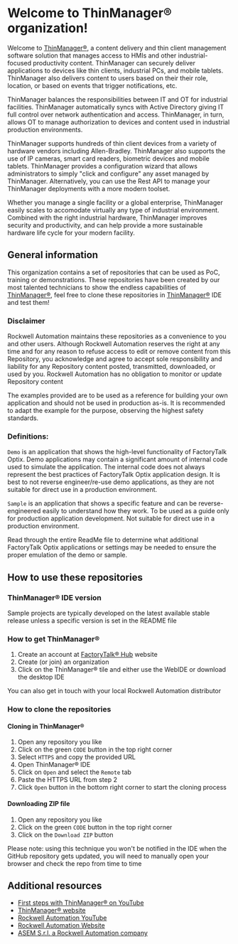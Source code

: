 # Welcome to ThinManager® organization!

Welcome to [ThinManager®](http://www.thinmanager.com/), a content delivery and thin client management software solution that manages access to HMIs and other industrial-focused productivity content. ThinManager can securely deliver applications to devices like thin clients, industrial PCs, and mobile tablets. ThinManager also delivers content to users based on their their role, location, or based on events that trigger notifications, etc.

ThinManager balances the responsibilities between IT and OT for industrial facilities. ThinManager automatically syncs with Active Directory giving IT full control over network authentication and access. ThinManager, in turn, allows OT to manage authorization to devices and content used in industrial production environments. 

ThinManager supports hundreds of thin client devices from a variety of hardware vendors including Allen-Bradley. ThinManager also supports the use of IP cameras, smart card readers, biometric devices and mobile tablets. ThinManager provides a configuration wizard that allows administrators to simply "click and configure" any asset managed by ThinManager. Alternatively, you can use the Rest API to manage your ThinManager deployments with a more modern toolset.

Whether you manage a single facility or a global enterprise, ThinManager easily scales to accomodate virtually any type of industrial environment. Combined with the right industrial hardware, ThinManager improves security and productivity, and can help provide a more sustainable hardware life cycle for your modern facility.

## General information

This organization contains a set of repositories that can be used as PoC, training or demonstrations. These repositories have been created by our most talented technicians to show the endless capabilities of [ThinManager®](http://www.thinmanager.com/), feel free to clone these repositories in [ThinManager®](http://www.thinmanager.com/) IDE and test them!

### Disclaimer

Rockwell Automation maintains these repositories as a convenience to you and other users. Although Rockwell Automation reserves the right at any time and for any reason to refuse access to edit or remove content from this Repository, you acknowledge and agree to accept sole responsibility and liability for any Repository content posted, transmitted, downloaded, or used by you. Rockwell Automation has no obligation to monitor or update Repository content

The examples provided are to be used as a reference for building your own application and should not be used in production as-is. It is recommended to adapt the example for the purpose, observing the highest safety standards.

### Definitions:

`Demo` is an application that shows the high-level functionality of FactoryTalk Optix. Demo applications may contain a significant amount of internal code used to simulate the application. The internal code does not always represent the best practices of FactoryTalk Optix application design. It is best to not reverse engineer/re-use demo applications, as they are not suitable for direct use in a production environment.

`Sample` is an application that shows a specific feature and can be reverse-engineered easily to understand how they work. To be used as a guide only for production application development. Not suitable for direct use in a production environment.  

Read through the entire ReadMe file to determine what additional FactoryTalk Optix applications or settings may be needed to ensure the proper emulation of the demo or sample. 

## How to use these repositories

### ThinManager® IDE version

Sample projects are typically developed on the latest available stable release unless a specific version is set in the README file

### How to get ThinManager®

1. Create an account at [FactoryTalk® Hub](https://home.cloud.rockwellautomation.com/) website
2. Create (or join) an organization
3. Click on the ThinManager® tile and either use the WebIDE or download the desktop IDE

You can also get in touch with your local Rockwell Automation distributor

### How to clone the repositories

#### Cloning in ThinManager®

1. Open any repository you like
1. Click on the green `CODE` button in the top right corner
1. Select `HTTPS` and copy the provided URL
1. Open ThinManager® IDE
1. Click on `Open` and select the `Remote` tab
1. Paste the HTTPS URL from step 2
1. Click `Open` button in the bottom right corner to start the cloning process

#### Downloading ZIP file

1. Open any repository you like
1. Click on the green `CODE` button in the top right corner
1. Click on the `Download ZIP` button

Please note: using this technique you won't be notified in the IDE when the GitHub repository gets updated, you will need to manually open your browser and check the repo from time to time

## Additional resources

- [First steps with ThinManager® on YouTube](https://www.youtube.com/playlist?list=PL3K_BigUXJ1M1-JpRiwIIhzJUbhwtK3yy)
- [ThinManager® website](http://www.thinmanager.com/)
- [Rockwell Automation YouTube](https://www.youtube.com/@RockwellautomationInc)
- [Rockwell Automation Website](https://www.rockwellautomation.com/)
- [ASEM S.r.l. a Rockwell Automation company](https://www.asemautomation.com/)

